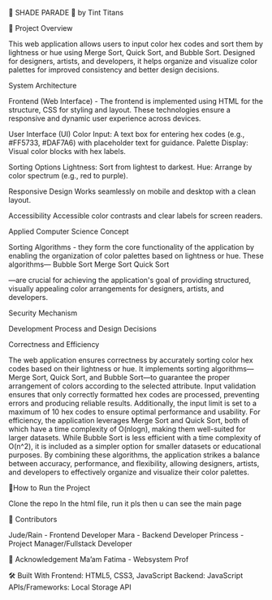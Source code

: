 🎨 SHADE PARADE 🎨
                                                     by Tint Titans


🎀 Project Overview

This web application allows users to input color hex codes and sort them by lightness or hue using Merge Sort, Quick Sort, and Bubble Sort. Designed for designers, artists, and developers, it helps organize and visualize color palettes for improved consistency and better design decisions.

System Architecture

 Frontend (Web Interface) - The frontend is implemented using HTML for the structure, CSS for styling and layout. These technologies ensure a responsive and dynamic user experience across devices.


 User Interface (UI)
              Color Input: A text box for entering hex codes (e.g., #FF5733, #DAF7A6) with        placeholder text for guidance.
             Palette Display: Visual color blocks with hex labels.
             
Sorting Options
              Lightness: Sort from lightest to darkest.
              Hue: Arrange by color spectrum (e.g., red to purple).

              
Responsive Design
                          Works seamlessly on mobile and desktop with a clean layout.

                          
Accessibility
              Accessible color contrasts and clear labels for screen readers.



Applied Computer Science Concept

Sorting Algorithms - they form the core functionality of the application by enabling the organization of color palettes based on lightness or hue. These algorithms—
Bubble Sort
Merge Sort
Quick Sort

—are crucial for achieving the application's goal of providing structured, visually appealing color arrangements for designers, artists, and developers.


Security Mechanism


Development Process and Design Decisions


Correctness and Efficiency

The web application ensures correctness by accurately sorting color hex codes based on their lightness or hue. It implements sorting algorithms—Merge Sort, Quick Sort, and Bubble Sort—to guarantee the proper arrangement of colors according to the selected attribute. Input validation ensures that only correctly formatted hex codes are processed, preventing errors and producing reliable results. Additionally, the input limit is set to a maximum of 10 hex codes to ensure optimal performance and usability.
For efficiency, the application leverages Merge Sort and Quick Sort, both of which have a time complexity of O(nlog⁡n), making them well-suited for larger datasets. While Bubble Sort is less efficient with a time complexity of O(n^2), it is included as a simpler option for smaller datasets or educational purposes. By combining these algorithms, the application strikes a balance between accuracy, performance, and flexibility, allowing designers, artists, and developers to effectively organize and visualize their color palettes.


🎨How to Run the Project

Clone the repo
In the html file, run it pls then u can see the main page

📝 Contributors

Jude/Rain - Frontend Developer
Mara - Backend Developer
Princess - Project Manager/Fullstack Developer


🌸 Acknowledgement
Ma’am Fatima - Websystem Prof


🛠 Built With
Frontend: HTML5, CSS3, JavaScript
Backend: JavaScript
APIs/Frameworks: Local Storage API
